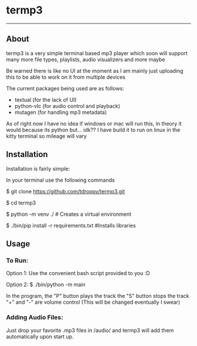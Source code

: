 # termp3
--------------------------------------------------
## About

termp3 is a very simple terminal based mp3 player which soon will support
many more file types, playlists, audio visualizers and more maybe

Be warned there is like no UI at the moment as I am mainly just uploading this
to be able to work on it from multiple devices

The current packages being used are as follows:
  - textual (for the lack of UI)
  - python-vlc (for audio control and playback)
  - mutagen (for handling mp3 metadata)

As of right now I have no idea if windows or mac will run this, in theory it would because
its python but... idk??
I have build it to run on linux in the kitty terminal so mileage will vary

## Installation

Installation is fairly simple:

In your terminal use the following commands

$ git clone https://github.com/tdroppy/termp3.git

$ cd termp3

$ python -m venv ./            # Creates a virtual environment

$ ./bin/pip install -r requirements.txt    #Installs libraries

## Usage

### To Run:
Option 1: Use the convenient bash script provided to you :D

Option 2: $ ./bin/python -m main

In the program, the "P" button plays the track
the "S" button stops the track
"+" and "-" are volume control (This will be changed eventually I swear)

### Adding Audio Files:
Just drop your favorite .mp3 files in /audio/ and termp3 will add them 
automatically upon start up.
